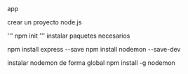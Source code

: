  app

 crear un proyecto node.js

 '''
 npm init
 '''
 instalar paquetes necesarios

 npm install express --save
 npm install nodemon --save-dev

 instalar nodemon de forma global 
 npm install -g nodemon